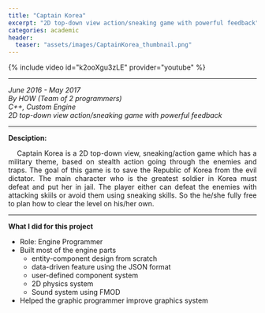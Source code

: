 ```yaml
---
title: "Captain Korea"
excerpt: "2D top-down view action/sneaking game with powerful feedback"
categories: academic
header:
  teaser: "assets/images/CaptainKorea_thumbnail.png"
---
```


{% include video id="k2ooXgu3zLE" provider="youtube" %}

---
*June 2016 - May 2017*  
*By HOW (Team of 2 programmers)*  
*C++, Custom Engine*  
*2D top-down view action/sneaking game with powerful feedback*  

---
**Desciption:**  
<div style="text-align: justify" markdown="1">
&nbsp;&nbsp;&nbsp;&nbsp;Captain Korea is a 2D top-down view, sneaking/action game which has a military theme, based on stealth action going through the enemies and traps. The goal of this game is to save the Republic of Korea from the evil dictator. The main character who is the greatest soldier in Korea must defeat and put her in jail. The player either can defeat the enemies with attacking skiils or avoid them using sneaking skills. So the he/she fully free to plan how to clear the level on his/her own.
</div>

---
**What I did for this project**  
  * Role: Engine Programmer  
  * Built most of the engine parts
    - entity-component design from scratch
    - data-driven feature using the JSON format
    - user-defined component system
    - 2D physics system
    - Sound system using FMOD
  * Helped the graphic programmer improve graphics system



